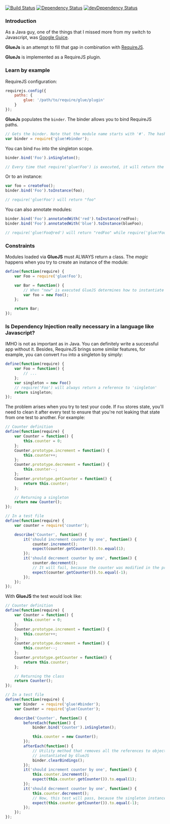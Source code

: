 [![Build Status](https://travis-ci.org/Luismahou/requirejs-glue-plugin.png)](https://travis-ci.org/Luismahou/requirejs-glue-plugin)
[![Dependency Status](https://david-dm.org/luismahou/requirejs-glue-plugin.png)](https://david-dm.org/luismahou/requirejs-glue-plugin)
[![devDependency Status](https://david-dm.org/luismahou/requirejs-glue-plugin/dev-status.png)](https://david-dm.org/luismahou/requirejs-glue-plugin#info=devDependencies)

### Introduction

As a Java guy, one of the things that I missed more from my switch to Javascript, was [Google Guice](code.google.com/p/google-guice/).

**GlueJs** is an attempt to fill that gap in combination with [RequireJS](requirejs.org).

**GlueJs** is implemented as a RequireJS plugin.

### Learn by example

RequireJS configuration:
```javascript
requirejs.config({
    paths: {
        glue: '/path/to/require/glue/plugin'
    }
});
```

**GlueJs** populates the ```binder```. The binder allows you to bind RequireJS paths.

```javascript
// Gets the binder. Note that the module name starts with '#'. The hash is used to distinguish between normal modules and GlueJS ones
var binder = require('glue!#binder');
```

You can bind ```Foo``` into the singleton scope. 
```javascript
binder.bind('Foo').inSingleton();

// Every time that require('glue!Foo') is executed, it will return the same instance
```

Or to an instance:
```javascript
var foo = createFoo();
binder.bind('Foo').toInstance(foo);

// require('glue!Foo') will return "foo"
```

You can also annotate modules:
```javascript
binder.bind('Foo').annotatedWith('red').toInstance(redFoo);
binder.bind('Foo').annotatedWith('blue').toInstance(blueFoo);

// require('glue!Foo@red') will return "redFoo" while require('glue!Foo@blue') will return "blueFoo"
```

### Constraints

Modules loaded via **GlueJS** must ALWAYS return a class. The *magic* happens when you try to create an instance of the module:
```javascript
define(function(require) {
    var Foo = require('glue!Foo');

    var Bar = function() {
        // When "new" is executed GlueJS determines how to instantiate "Foo"
        var foo = new Foo();
    };

    return Bar;
});
```

### Is Dependency Injection really necessary in a language like Javascript?

IMHO is not as important as in Java. You can definitely write a successful app without it. Besides, RequireJS brings some similar features, for example, you can convert ```Foo``` into a singleton by simply:
```javascript
define(function(require) {
    var Foo = function() {
        // ...
    };
    var singleton = new Foo()
    // require('Foo') will always return a reference to 'singleton'
    return singleton;
});
```

The problem arises when you try to test your code. If ```Foo``` stores state, you'll need to clean it after every test to ensure that you're not leaking that state from one test to another. For example:

```javascript
// Counter definition
define(function(require) {
    var Counter = function() {
        this.counter = 0;
    };
    Counter.prototype.increment = function() {
        this.counter++;
    };
    Counter.prototype.decrement = function() {
        this.counter--;
    };
    Counter.prototype.getCounter = function() {
        return this.counter;
    };

    // Returning a singleton
    return new Counter();
});

// In a test file
define(function(require) {
    var counter = require('counter');

    describe('Counter', function() {
        it('should increment counter by one', function() {
            counter.increment();
            expect(counter.getCounter()).to.equal(1);
        });
        it('should decrement counter by one', function() {
            counter.decrement();
            // It will fail, because the counter was modified in the previous test.
            expect(counter.getCounter()).to.equal(-1);
        });
    });
});
```

With **GlueJS** the test would look like:
```javascript
// Counter definition
define(function(require) {
    var Counter = function() {
        this.counter = 0;
    };
    Counter.prototype.increment = function() {
        this.counter++;
    };
    Counter.prototype.decrement = function() {
        this.counter--;
    };
    Counter.prototype.getCounter = function() {
        return this.counter;
    };

    // Returning the class
    return Counter();
});

// In a test file
define(function(require) {
    var binder  = require('glue!#binder');
    var Counter = require('glue!Counter');

    describe('Counter', function() {
        beforeEach(function() {
            binder.bind('Counter').inSingleton();

            this.counter = new Counter();
        });
        afterEach(function() {
            // Utility method that removes all the references to objects
            // instantiated by GlueJS
            binder.clearBindings();
        });
        it('should increment counter by one', function() {
            this.counter.increment();
            expect(this.counter.getCounter()).to.equal(1);
        });
        it('should decrement counter by one', function() {
            this.counter.decrement();
            // Now, this test will pass, because the singleton instance is re-instantiated from test to test.
            expect(this.counter.getCounter()).to.equal(-1);
        });
    });
});
```
